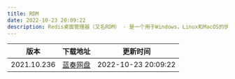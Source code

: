 ```yaml
---
title: RDM
date: 2022-10-23 20:09:22
description: Redis桌面管理器（又名RDM） - 是一个用于Windows，Linux和MacOS的快速开源Redis数据库管理应用程序。
---
```


|    版本     | 下载地址                                     | 更新时间            |
| :---------: | -------------------------------------------- | ------------------- |
| 2021.10.236 | [蓝奏网盘](https://lanzout.com/ixJPN0eg44nc) | 2022-10-23 20:09:22 |